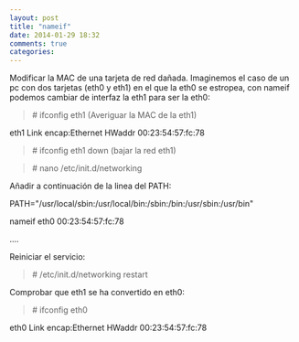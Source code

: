```yaml
---
layout: post
title: "nameif"
date: 2014-01-29 18:32
comments: true
categories: 
---
```

Modificar la MAC de una tarjeta de red dañada. Imaginemos el caso de un pc con dos tarjetas (eth0 y eth1) en el que la eth0 se estropea, con nameif podemos cambiar de interfaz la eth1 para ser la eth0: 

>\# ifconfig eth1 (Averiguar la MAC de la eth1) 

eth1      Link encap:Ethernet  HWaddr 00:23:54:57:fc:78 

>\# ifconfig eth1 down (bajar la red eth1) 

>\# nano /etc/init.d/networking 

Añadir a continuación de la linea del PATH: 

PATH="/usr/local/sbin:/usr/local/bin:/sbin:/bin:/usr/sbin:/usr/bin" 

nameif eth0 00:23:54:57:fc:78 

.... 

Reiniciar el servicio:

>\# /etc/init.d/networking restart 

Comprobar que eth1 se ha convertido en eth0: 

>\# ifconfig eth0 

eth0      Link encap:Ethernet  HWaddr 00:23:54:57:fc:78


